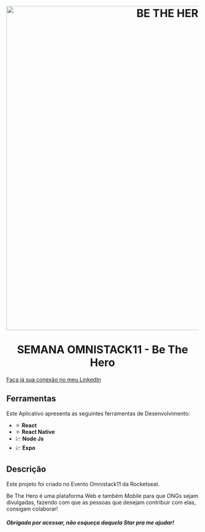 <h1 align="center">
<br>
  <img src="https://raw.githubusercontent.com/Rocketseat/semana-omnistack-11/master/.github/bethehero.png" alt="BE THE HERO" width="850">
<br>
<br>
SEMANA OMNISTACK11 - Be The Hero
</h1>

<a href="https://www.linkedin.com/in/juliana-dos-santos-ribeiro-b721b6197/">Faça já sua conexão no meu LinkedIn</a>

## Ferramentas

Este Aplicativo apresenta as seguintes ferramentas de Desenvolvimento:

- ⚛️ **React**
- ⚛️ **React Native**
- 💹 **Node Js**
- 💹 **Expo**

## Descrição

Este projeto foi criado no Evento Omnistack11 da Rocketseat.

Be The Hero é uma plataforma Web e também Mobile para que ONGs sejam
divulgadas, fazendo com que as pessoas que desejam contribuir com elas, consigam colaborar!

##### Obrigada por acessar, não esqueça daquela Star pra me ajudar! 
